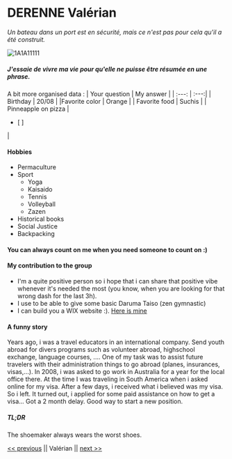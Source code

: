 # DERENNE Valérian

_Un bateau dans un port est en sécurité, mais ce n'est pas pour cela qu'il a été construit._

![1A1A11111](https://user-images.githubusercontent.com/70646854/93339369-c922ba80-f82b-11ea-9d14-a701553ad159.jpg)

##### J'essaie de vivre ma vie pour qu'elle ne puisse être résumée en une phrase.

A bit more organised data : 
| Your question | My answer |
| :---: | :---:|
| Birthday | 20/08  |
|Favorite color | Orange  |
| Favorite food | Suchis |
| Pinneapple on pizza | <ul> <li> [ ] </li> </ul> |

#### Hobbies

- Permaculture
- Sport 
  - Yoga
  - Kaisaido
  - Tennis
  - Volleyball
  - Zazen
- Historical books
- Social Justice
- Backpacking

#### You can always count on me when you need someone to count on :)

#### My contribution to the group

- I'm a quite positive person so i hope that i can share that positive vibe whenever it's needed the most (you know, when you are looking for that wrong dash for the last 3h). 
- I use to be able to give some basic Daruma Taiso (zen gymnastic)
- I can build you a WIX website :). [Here is mine](https://www.socialgoombah.be)

#### A funny story

Years ago, i was a travel educators in an international company. Send youth abroad for divers programs such as volunteer abroad, highschool exchange, language courses, .... One of my task was to assist future travelers with their administration things to go abroad (planes, insurances, visas,...). In 2008, i was asked to go work in Australia for a year for the local office there. At the time I was traveling in South America when i asked online for my visa. After a few days, i received what i believed was my visa. So i left. It turned out, i applied for some paid assistance on how to get a visa... Got a 2 month delay. Good way to start a new position.

##### TL;DR

The shoemaker always wears the worst shoes.

[<< previous](https://github.com/THIBRUYS/MARKDOWN-CHALLENGE/blob/master/README.md) || Valérian || [next >>](https://github.com/Makraiyassin/markdown-challenge)
